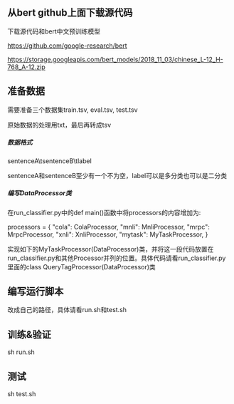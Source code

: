 ## 从bert github上面下载源代码
下载源代码和bert中文预训练模型

https://github.com/google-research/bert

https://storage.googleapis.com/bert_models/2018_11_03/chinese_L-12_H-768_A-12.zip

## 准备数据
需要准备三个数据集train.tsv, eval.tsv, test.tsv

原始数据的处理用txt，最后再转成tsv

##### 数据格式
sentenceA\tsentenceB\tlabel

sentenceA和sentenceB至少有一个不为空，label可以是多分类也可以是二分类

##### 编写DataProcessor类
在run_classifier.py中的def main()函数中将processors的内容增加为:

  processors = {
        "cola": ColaProcessor,
        "mnli": MnliProcessor,
        "mrpc": MrpcProcessor,
        "xnli": XnliProcessor,
        "mytask": MyTaskProcessor,
    }

实现如下的MyTaskProcessor(DataProcessor)类，并将这一段代码放置在run_classifier.py和其他Processor并列的位置。具体代码请看run_classifier.py里面的class QueryTagProcessor(DataProcessor)类

## 编写运行脚本
改成自己的路径，具体请看run.sh和test.sh

## 训练&验证
sh run.sh

## 测试
sh test.sh
